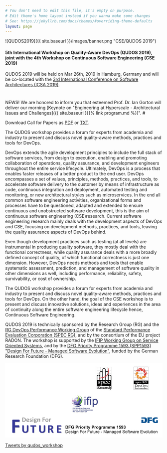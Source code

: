 ```yaml
---
# You don't need to edit this file, it's empty on purpose.
# Edit theme's home layout instead if you wanna make some changes
# See: https://jekyllrb.com/docs/themes/#overriding-theme-defaults
layout: page
---
```


![QUDOS2019]({{ site.baseurl }}/images/banner.png "CSE/QUDOS 2019")

#### 5th International Workshop on Quality-Aware DevOps (QUDOS 2019), joint with the 4th Workshop on Continuous Software Engineering (CSE 2019)

QUDOS 2019 will be held on Mar 26th, 2019 in Hamburg, Germany and will be co-located with the [3rd International Conference on Software Architectures (ICSA 2019)](https://swk-www.informatik.uni-hamburg.de/~icsa2019/).

#
<th class="tg-baqh" style="color:red">NEWS! We are honored to inform you that esteemed Prof. Dr. Ian Gorton will deliver our morning [Keynote on "Engineering at Hyperscale - Architectural Issues and Challenges]({{ site.baseurl }}{% link program.md %})".</th>
#

Download Call for Papers as [PDF](/files/QUDOS2019-CfP-Flyer.pdf) or [TXT](/files/QUDOS2019-CfP.txt).

The QUDOS workshop provides a forum for experts from academia and industry to present and discuss novel quality-aware methods, practices and tools for DevOps.

DevOps extends the agile development principles to include the full stack of software services, from design to execution, enabling and promoting collaboration of operations, quality assurance, and development engineers throughout the entire service lifecycle. Ultimately, DevOps is a process that enables faster releases of a better product to the end user. DevOps encompasses a set of values, principles, methods, practices, and tools, to accelerate software delivery to the customer by means of infrastructure as code, continuous integration and deployment, automated testing and monitoring, or new architectural styles such as microservices. In the end all common software engineering activities, organizational forms and processes have to be questioned, adapted and extended to ensure continuous and unobstructed software development, this is the aim of continuous software engineering (CSE)research. Current software engineering research mainly deals with the development aspects of DevOps and CSE, focusing on development methods, practices, and tools, leaving the quality assurance aspects of DevOps behind.

Even though development practices such as testing (at all levels) are instrumental in producing quality software, they mostly deal with the functional correctness, while quality assurance deals with a more broadly defined concept of quality, of which functional correctness is just one dimension. However, DevOps needs methods and tools that enable systematic assessment, prediction, and management of software quality in other dimensions as well, including performance, reliability, safety, survivability, or cost of ownership.

The QUDOS workshop provides a forum for experts from academia and industry to present and discuss novel quality-aware methods, practices and tools for DevOps. On the other hand, the goal of the CSE workshop is to present and discuss innovative solutions, ideas and experiences in the area of continuity along the entire software engineering lifecycle hence, Continuous Software Engineering. 

QUDOS 2019 is technically sponsored by the Research Group (RG) and the [RG DevOps Performance Working Group](https://research.spec.org/devopswg) of the [Standard Performance Evaluation Corporation (SPEC RG)](http://research.spec.org/), and by the consortium of the EU project RADON. The workshop is supported by the [IFIP Working Group on Service Oriented Systems](http://ifip-wg-sos.deib.polimi.it/), and by the [DFG Priority Programme 1593 (SPP1593) "Design For Future - Managed Software Evolution"](http://www.dfg-spp1593.de/), funded by the German Research Foundation (DFG).

<img src="qudos_sponsors.png" alt="Sponsers"
usemap="#sponsermap">

<map name="sponsermap">
<area shape="spec" coords="422,18,500,125" href="https://research.spec.org/" alt="Spec">
<area shape="devops" coords="600,18,670,128" href="https://research.spec.org/devopswg" alt="Spec DevOps">
<area shape="ifip" coords="310,148,458,247" href="http://ifip-wg-sos.deib.polimi.it/" alt="ifip">
<area shape="dfg" coords="27,250,746,346" href="http://www.dfg-spp1593.de/" alt="DFG">
</map> 

<a class="twitter-timeline" href="https://twitter.com/qudos_workshop?ref_src=twsrc%5Etfw">Tweets by qudos_workshop</a>
<script async src="https://platform.twitter.com/widgets.js" charset="utf-8"></script>

